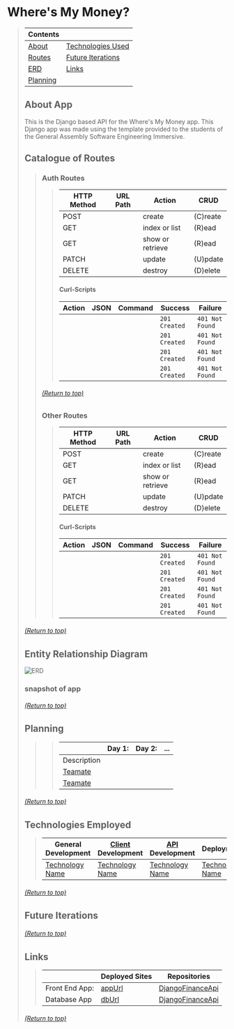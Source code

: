 
# Where's My Money?
> | Contents |  |
> |--|--|
> | [About](https://github.com/mmmoore1313/DjangoFinanceApi#about-app) | [Technologies Used](https://github.com/mmmoore1313/DjangoFinanceApi#technologies-employed) |
> | [Routes](https://github.com/mmmoore1313/DjangoFinanceApi#catalogue-of-routes) | [Future Iterations](https://github.com/mmmoore1313/DjangoFinanceApi#future-iterations) |
> |[ERD](https://github.com/mmmoore1313/DjangoFinanceApi#entity-relationship-diagram-or-wireframe) | [Links](https://github.com/mmmoore1313/DjangoFinanceApi#links) |
> | [Planning](https://github.com/mmmoore1313/DjangoFinanceApi#planning) |  |
>
>
> ## About App
> This is the Django based API for the Where's My Money app. This Django app was made using the template provided to the students of the General Assembly Software Engineering Immersive.
>
> ## Catalogue of Routes
>> ### Auth Routes 
>>> | HTTP Method | URL Path | Action | CRUD |
>>> |--|--|--|--|
>>> | POST |  | create | (C)reate |
>>> | GET |  | index or list | (R)ead |
>>> | GET |  | show or retrieve | (R)ead |
>>> | PATCH |  | update | (U)pdate |
>>> | DELETE |  | destroy | (D)elete |
>>>
>>> #### Curl-Scripts
>>> | Action | JSON | Command | Success | Failure | 
>>> |--|--|--|--|--|
>>> |  |  |  | `201 Created` | `401 Not Found` |
>>> |  |  |  | `201 Created` | `401 Not Found` |
>>> |  |  |  | `201 Created` | `401 Not Found` |
>>> |  |  |  | `201 Created` | `401 Not Found` |
>>
>>
>> ###### [(Return to top)](https://github.com/mmmoore1313/DjangoFinanceApi#wheres-my-money)
>>
>> ### Other Routes 
>>> | HTTP Method | URL Path | Action | CRUD |
>>> |--|--|--|--|
>>> | POST |  | create | (C)reate |
>>> | GET |  | index or list | (R)ead |
>>> | GET |  | show or retrieve | (R)ead |
>>> | PATCH |  | update | (U)pdate |
>>> | DELETE |  | destroy | (D)elete |
>>>
>>> #### Curl-Scripts
>>> | Action | JSON | Command | Success | Failure | 
>>> |--|--|--|--|--|
>>> |  |  |  | `201 Created` | `401 Not Found` |
>>> |  |  |  | `201 Created` | `401 Not Found` |
>>> |  |  |  | `201 Created` | `401 Not Found` |
>>> |  |  |  | `201 Created` | `401 Not Found` |
>
> ###### [(Return to top)](https://github.com/mmmoore1313/DjangoFinanceApi#wheres-my-money)
>
> ## Entity Relationship Diagram
> ![ERD](https://media.git.generalassemb.ly/user/33705/files/cb2ee980-9c53-11eb-9539-137e2c2bd992)
>
> ### snapshot of app
>
> ###### [(Return to top)](https://github.com/mmmoore1313/DjangoFinanceApi#wheres-my-money)
>
> ## Planning
>> <!-- Desctiption -->
>>
>>> |  | **Day 1:** | **Day 2:** | **...**
>>> |--|--|--|--|
>>> | Description | <!-- Description --> | <!-- Description --> | <!-- Description --> |
>>> | [Teamate]() | <!-- What they did --> | <!-- What they did -->  | <!-- What they did -->  |
>>> | [Teamate]() | <!-- What they did --> | <!-- What they did -->  | <!-- What they did -->  |
>
>
> ###### [(Return to top)](https://github.com/mmmoore1313/DjangoFinanceApi#wheres-my-money)
>
> ## Technologies Employed
>> | **General Development** | **[Client]() Development** | **[API]() Development** | **Deployment** |
>> |--|--|--|--|
>> | [Technology Name](docs) | [Technology Name](docs) | [Technology Name](docs) | [Technology Name](docs) |
>
>
> ###### [(Return to top)](https://github.com/mmmoore1313/DjangoFinanceApi#wheres-my-money)
>
> ## Future Iterations
> <!-- Desctiption -->
>
>
> ###### [(Return to top)](https://github.com/mmmoore1313/DjangoFinanceApi#wheres-my-money)
>
> ## Links
>> | | **Deployed Sites** | **Repositories** |
>> |--|--|--|
>> | Front End App: | [appUrl](appUrl) | [DjangoFinanceApi](https://github.com/mmmoore1313/DjangoFinanceApi) |
>> | Database App | [dbUrl](dbUrl) | [DjangoFinanceApi](https://github.com/mmmoore1313/DjangoFinanceApi) |
>
> ###### [(Return to top)](https://github.com/mmmoore1313/DjangoFinanceApi#wheres-my-money)
>
